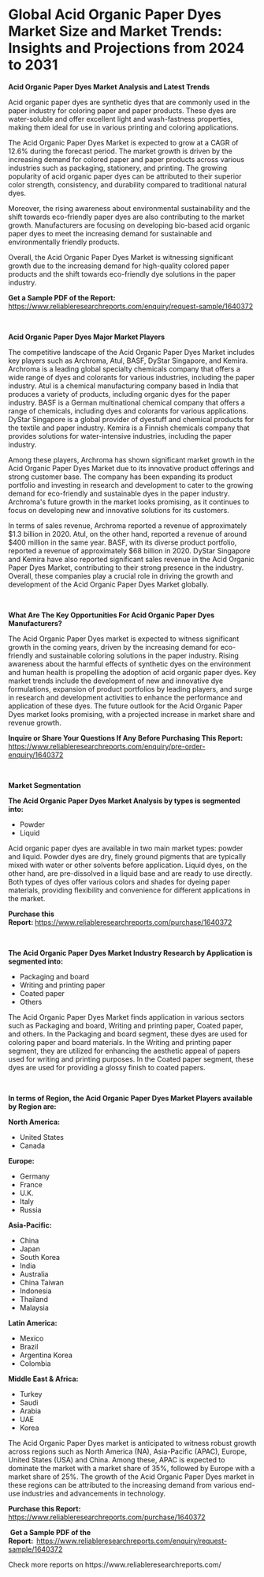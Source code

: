 <p><h1>Global Acid Organic Paper Dyes Market Size and Market Trends: Insights and Projections from 2024 to 2031</h1></p><p><strong>Acid Organic Paper Dyes Market Analysis and Latest Trends</strong></p>
<p><p>Acid organic paper dyes are synthetic dyes that are commonly used in the paper industry for coloring paper and paper products. These dyes are water-soluble and offer excellent light and wash-fastness properties, making them ideal for use in various printing and coloring applications.</p><p>The Acid Organic Paper Dyes Market is expected to grow at a CAGR of 12.6% during the forecast period. The market growth is driven by the increasing demand for colored paper and paper products across various industries such as packaging, stationery, and printing. The growing popularity of acid organic paper dyes can be attributed to their superior color strength, consistency, and durability compared to traditional natural dyes.</p><p>Moreover, the rising awareness about environmental sustainability and the shift towards eco-friendly paper dyes are also contributing to the market growth. Manufacturers are focusing on developing bio-based acid organic paper dyes to meet the increasing demand for sustainable and environmentally friendly products.</p><p>Overall, the Acid Organic Paper Dyes Market is witnessing significant growth due to the increasing demand for high-quality colored paper products and the shift towards eco-friendly dye solutions in the paper industry.</p></p>
<p><strong>Get a Sample PDF of the Report:&nbsp;</strong> <a href="https://www.reliableresearchreports.com/enquiry/request-sample/1640372">https://www.reliableresearchreports.com/enquiry/request-sample/1640372</a></p>
<p>&nbsp;</p>
<p><strong>Acid Organic Paper Dyes Major Market Players</strong></p>
<p><p>The competitive landscape of the Acid Organic Paper Dyes Market includes key players such as Archroma, Atul, BASF, DyStar Singapore, and Kemira. Archroma is a leading global specialty chemicals company that offers a wide range of dyes and colorants for various industries, including the paper industry. Atul is a chemical manufacturing company based in India that produces a variety of products, including organic dyes for the paper industry. BASF is a German multinational chemical company that offers a range of chemicals, including dyes and colorants for various applications. DyStar Singapore is a global provider of dyestuff and chemical products for the textile and paper industry. Kemira is a Finnish chemicals company that provides solutions for water-intensive industries, including the paper industry.</p><p>Among these players, Archroma has shown significant market growth in the Acid Organic Paper Dyes Market due to its innovative product offerings and strong customer base. The company has been expanding its product portfolio and investing in research and development to cater to the growing demand for eco-friendly and sustainable dyes in the paper industry. Archroma's future growth in the market looks promising, as it continues to focus on developing new and innovative solutions for its customers.</p><p>In terms of sales revenue, Archroma reported a revenue of approximately $1.3 billion in 2020. Atul, on the other hand, reported a revenue of around $400 million in the same year. BASF, with its diverse product portfolio, reported a revenue of approximately $68 billion in 2020. DyStar Singapore and Kemira have also reported significant sales revenue in the Acid Organic Paper Dyes Market, contributing to their strong presence in the industry. Overall, these companies play a crucial role in driving the growth and development of the Acid Organic Paper Dyes Market globally.</p></p>
<p>&nbsp;</p>
<p><strong>What Are The Key Opportunities For Acid Organic Paper Dyes Manufacturers?</strong></p>
<p><p>The Acid Organic Paper Dyes market is expected to witness significant growth in the coming years, driven by the increasing demand for eco-friendly and sustainable coloring solutions in the paper industry. Rising awareness about the harmful effects of synthetic dyes on the environment and human health is propelling the adoption of acid organic paper dyes. Key market trends include the development of new and innovative dye formulations, expansion of product portfolios by leading players, and surge in research and development activities to enhance the performance and application of these dyes. The future outlook for the Acid Organic Paper Dyes market looks promising, with a projected increase in market share and revenue growth.</p></p>
<p><strong>Inquire or Share Your Questions If Any Before Purchasing This Report:</strong> <a href="https://www.reliableresearchreports.com/enquiry/pre-order-enquiry/1640372">https://www.reliableresearchreports.com/enquiry/pre-order-enquiry/1640372</a></p>
<p>&nbsp;</p>
<p><strong>Market Segmentation</strong></p>
<p><strong>The Acid Organic Paper Dyes Market Analysis by types is segmented into:</strong></p>
<p><ul><li>Powder</li><li>Liquid</li></ul></p>
<p><p>Acid organic paper dyes are available in two main market types: powder and liquid. Powder dyes are dry, finely ground pigments that are typically mixed with water or other solvents before application. Liquid dyes, on the other hand, are pre-dissolved in a liquid base and are ready to use directly. Both types of dyes offer various colors and shades for dyeing paper materials, providing flexibility and convenience for different applications in the market.</p></p>
<p><strong>Purchase this Report:&nbsp;</strong><a href="https://www.reliableresearchreports.com/purchase/1640372">https://www.reliableresearchreports.com/purchase/1640372</a></p>
<p>&nbsp;</p>
<p><strong>The Acid Organic Paper Dyes Market Industry Research by Application is segmented into:</strong></p>
<p><ul><li>Packaging and board</li><li>Writing and printing paper</li><li>Coated paper</li><li>Others</li></ul></p>
<p><p>The Acid Organic Paper Dyes Market finds application in various sectors such as Packaging and board, Writing and printing paper, Coated paper, and others. In the Packaging and board segment, these dyes are used for coloring paper and board materials. In the Writing and printing paper segment, they are utilized for enhancing the aesthetic appeal of papers used for writing and printing purposes. In the Coated paper segment, these dyes are used for providing a glossy finish to coated papers.</p></p>
<p>&nbsp;</p>
<p><strong>In terms of Region, the Acid Organic Paper Dyes Market Players available by Region are:</strong></p>
<p>
    <p> <strong> North America: </strong>
        <ul>
            <li>United States</li>
            <li>Canada</li>
        </ul>
        </p> 
    <p> <strong> Europe: </strong>
        <ul>
            <li>Germany</li>
            <li>France</li>
            <li>U.K.</li>
            <li>Italy</li>
            <li>Russia</li>
        </ul>
        </p> 
    <p> <strong> Asia-Pacific: </strong>
        <ul>
            <li>China</li>
            <li>Japan</li>
            <li>South Korea</li>
            <li>India</li>
            <li>Australia</li>
            <li>China Taiwan</li>
            <li>Indonesia</li>
            <li>Thailand</li>
            <li>Malaysia</li>
        </ul>
        </p> 
    <p> <strong> Latin America: </strong>
        <ul>
            <li>Mexico</li>
            <li>Brazil</li>
            <li>Argentina Korea</li>
            <li>Colombia</li>
        </ul>
        </p> 
    <p> <strong> Middle East & Africa: </strong>
        <ul>
            <li>Turkey</li>
            <li>Saudi</li>
            <li>Arabia</li>
            <li>UAE</li>
            <li>Korea</li>
        </ul>
    </p>
    </p>
<p><p>The Acid Organic Paper Dyes market is anticipated to witness robust growth across regions such as North America (NA), Asia-Pacific (APAC), Europe, United States (USA) and China. Among these, APAC is expected to dominate the market with a market share of 35%, followed by Europe with a market share of 25%. The growth of the Acid Organic Paper Dyes market in these regions can be attributed to the increasing demand from various end-use industries and advancements in technology.</p></p>
<p><strong>Purchase this Report: </strong><a href="https://www.reliableresearchreports.com/purchase/1640372">https://www.reliableresearchreports.com/purchase/1640372</a></p>
<p>&nbsp;<strong>Get a Sample PDF of the Report:&nbsp;&nbsp;</strong><a href="https://www.reliableresearchreports.com/enquiry/request-sample/1640372">https://www.reliableresearchreports.com/enquiry/request-sample/1640372</a></p>
<p><strong></strong></p>
<p>Check more reports on https://www.reliableresearchreports.com/</p>